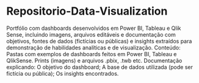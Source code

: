 # Repositorio-Data-Visualization
Portfólio com dashboards desenvolvidos em Power BI, Tableau e Qlik Sense, incluindo imagens, arquivos editáveis e documentação com objetivos, fontes de dados (fictícias ou públicas) e insights extraídos para demonstração de habilidades analíticas e de visualização.
Conteúdo:
Pastas com exemplos de dashboards feitos em Power BI, Tableau e QlikSense.
Prints (imagens) e arquivos .pbix, .twb etc.
Documentação explicando:
O objetivo do dashboard;
A base de dados utilizada (pode ser fictícia ou pública);
Os insights encontrados.
